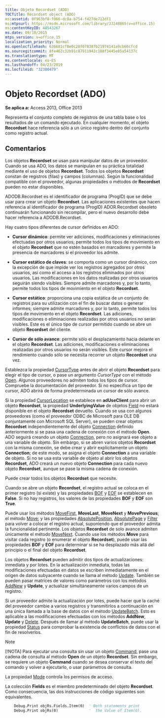 ```yaml
---
title: Objeto Recordset (ADO)
TOCTitle: Recordset object (ADO)
ms:assetid: 0f963bf8-f066-dc8a-b754-f427de712df1
ms:mtpsurl: https://msdn.microsoft.com/library/JJ248865(v=office.15)
ms:contentKeyID: 48543267
ms.date: 09/18/2015
mtps_version: v=office.15
localization_priority: Normal
ms.openlocfilehash: 636681cf8e0c20f078387b21974141a9cb66cfcd
ms.sourcegitcommit: 8fe462c32b91c87911942c188f3445e85a54137c
ms.translationtype: MT
ms.contentlocale: es-ES
ms.lasthandoff: 04/23/2019
ms.locfileid: "32300479"
---
```

# <a name="recordset-object-ado"></a>Objeto Recordset (ADO)

**Se aplica a:** Access 2013, Office 2013

Representa el conjunto completo de registros de una tabla base o los resultados de un comando ejecutado. En cualquier momento, el objeto **Recordset** hace referencia sólo a un único registro dentro del conjunto como registro actual.

## <a name="remarks"></a>Comentarios

Los objetos **Recordset** se usan para manipular datos de un proveedor. Cuando se usa ADO, los datos se manipulan en su práctica totalidad mediante el uso de objetos **Recordset**. Todos los objetos **Recordset** constan de registros (filas) y campos (columnas). Según la funcionalidad compatible con el proveedor, algunas propiedades o métodos de **Recordset** pueden no estar disponibles.

ADODB.Recordset es el identificador de programa (ProgID) que se debe usar para crear un objeto **Recordset**. Las aplicaciones existentes que hacen referencia al identificador de programa (ProgID) ADOR.Recordset obsoleto continuarán funcionando sin recompilar, pero el nuevo desarrollo debe hacer referencia a ADODB.Recordset.

Hay cuatro tipos diferentes de cursor definidos en ADO:

  - **Cursor dinámico**: permite ver adiciones, modificaciones y eliminaciones efectuadas por otros usuarios; permite todos los tipos de movimiento en el objeto **Recordset** que no estén basados en marcadores y permite la presencia de marcadores si el proveedor los admite.

  - **Cursor estático de claves**: se comporta como un cursor dinámico, con la excepción de que impide ver los registros agregados por otros usuarios, así como el acceso a los registros eliminados por otros usuarios. Las modificaciones en los datos realizadas por otros usuarios seguirán siendo visibles. Siempre admite marcadores y, por lo tanto, permite todos los tipos de movimiento en el objeto **Recordset**.

  - **Cursor estático**: proporciona una copia estática de un conjunto de registros para su utilización con el fin de buscar datos o generar informes; siempre admite marcadores y, por lo tanto, permite todos los tipos de movimiento en el objeto **Recordset**. Las adiciones, modificaciones o eliminaciones realizadas por otros usuarios no serán visibles. Este es el único tipo de cursor permitido cuando se abre un objeto **Recordset** del cliente.

  - **Cursor de sólo avance**: permite sólo el desplazamiento hacia delante en el objeto **Recordset**. Las adiciones, modificaciones o eliminaciones realizadas por otros usuarios no serán visibles. Este cursor mejora el rendimiento cuando sólo se necesita recorrer un objeto **Recordset** una vez.

Establezca la propiedad [CursorType](cursortype-property-ado.md) antes de abrir el objeto **Recordset** para elegir el tipo de cursor, o pase un argumento *CursorType* con el método [Open](open-method-ado-recordset.md). Algunos proveedores no admiten todos los tipos de cursor. Compruebe la documentación del proveedor. Si no especifica un tipo de cursor, ADO abrirá de forma predeterminada un cursor de sólo avance.

Si la propiedad [CursorLocation](cursorlocation-property-ado.md) se establece en **adUseClient** para abrir un objeto **Recordset**, la propiedad **UnderlyingValue** de objetos [Field](field-object-ado.md) no estará disponible en el objeto **Recordset** devuelto. Cuando se usa con algunos proveedores (como el proveedor ODBC de Microsoft para OLE DB conjuntamente con Microsoft SQL Server), se pueden crear objetos **Recordset** independientemente del objeto [Connection](connection-object-ado.md) definido anteriormente si se pasa una cadena de conexión con el método **Open**. ADO seguirá creando un objeto [Connection](connection-object-ado.md), pero no asignará ese objeto a una variable de objeto. Sin embargo, si se abren varios objetos **Recordset** con la misma conexión, se debe crear y abrir explícitamente un objeto **Connection**; de este modo, se asigna el objeto **Connection** a una variable de objeto. Si no se usa esta variable de objeto al abrir los objetos **Recordset**, ADO creará un nuevo objeto **Connection** para cada nuevo objeto **Recordset**, aunque se pase la misma cadena de conexión.

Puede crear todos los objetos **Recordset** que necesite.

Cuando se abre un objeto **Recordset**, el registro actual se coloca en el primer registro (si existe) y las propiedades [BOF](bof-eof-properties-ado.md) y [EOF](bof-eof-properties-ado.md) se establecen en **False**. Si no hay registros, los valores de las propiedades **BOF** y **EOF** son **True**.

Puede usar los métodos [MoveFirst](movefirst-movelast-movenext-and-moveprevious-methods-ado.md), **MoveLast**, **MoveNext** y **MovePrevious**; el método [Move](move-method-ado.md); y las propiedades [AbsolutePosition](absoluteposition-property-ado.md), [AbsolutePage](absolutepage-property-ado.md) y [Filter](filter-property-ado.md) para volver a colocar el registro actual, suponiendo que el proveedor admita la funcionalidad pertinente. Los objetos **Recordset** de solo avance admiten únicamente el método [MoveNext](movefirst-movelast-movenext-and-moveprevious-methods-ado.md). Cuando use los métodos **Move** para visitar cada registro (o enumerar el objeto **Recordset**), puede usar las propiedades **BOF** y **EOF** para determinar si se ha desplazado más allá del principio o el final del objeto **Recordset**.

Los objetos **Recordset** pueden admitir dos tipos de actualizaciones: inmediata y por lotes. En la actualización inmediata, todas las modificaciones efectuadas en datos se escriben inmediatamente en el origen de datos subyacente cuando se llama al método [Update](update-method-ado.md). También se pueden pasar matrices de valores como parámetros con los métodos [AddNew](addnew-method-ado.md) y **Update**, y actualizar simultáneamente varios campos de un registro.

Si un proveedor admite la actualización por lotes, puede hacer que la caché del proveedor cambie a varios registros y transmitirlos a continuación en una única llamada a la base de datos con el método [UpdateBatch](updatebatch-method-ado.md). Esto es aplicable a las modificaciones efectuadas con los métodos **AddNew**, **Update** y [Delete](delete-method-ado-recordset.md). Después de llamar al método **UpdateBatch**, puede usar la propiedad [Status](status-property-ado-recordset.md) para comprobar la existencia de conflictos de datos con el fin de resolverlos.

> [!NOTE]
> [!NOTA] Para ejecutar una consulta sin usar un objeto [Command](command-object-ado.md), pase una cadena de consulta al método **Open** de un objeto **Recordset**. Sin embargo, se requiere un objeto **Command** cuando se desea conservar el texto del comando y volver a ejecutarlo, o usar parámetros de consulta.

La propiedad [Mode](mode-property-ado.md) controla los permisos de acceso.

La colección **Fields** es el miembro predeterminado del objeto **Recordset**. Como consecuencia, las dos instrucciones de código siguientes son equivalentes.

```vb
    Debug.Print objRs.Fields.Item(0)  ' Both statements print 
    Debug.Print objRs(0)              '  the Value of Item(0).
```
